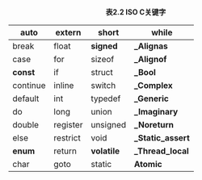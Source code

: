 <center><b>表2.2 ISO C关键字</b></center>

| auto      | extern   | short        | while              |
| --------- | -------- | ------------ | ------------------ |
| break     | float    | **signed**   | **_Alignas**       |
| case      | for      | sizeof       | **_Alignof**       |
| **const** | if       | struct       | **_Bool**          |
| continue  | inline   | switch       | **_Complex**       |
| default   | int      | typedef      | **_Generic**       |
| do        | long     | union        | **_Imaginary**     |
| double    | register | unsigned     | **_Noreturn**      |
| else      | restrict | void         | **_Static_assert** |
| **enum**  | return   | **volatile** | **_Thread_local**  |
| char      | goto     | static       | **Atomic**         |

